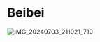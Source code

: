 # Beibei

![IMG_20240703_211021_719](https://github.com/Alfa12345677/Beibei/assets/99698898/a643c904-c698-41d0-8bb8-626e152bd525)
